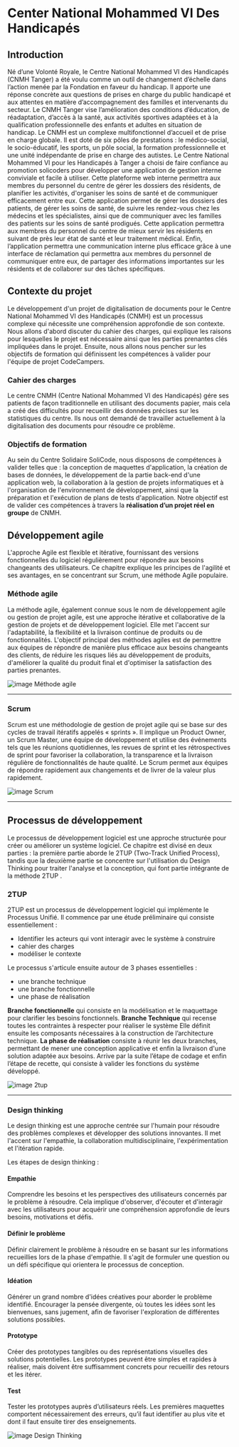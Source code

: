 # Center National Mohammed VI Des Handicapés 

## Introduction 

Né d’une Volonté Royale, le Centre National Mohammed VI des Handicapés (CNMH Tanger) a été voulu comme un outil de changement d’échelle dans l’action menée par la Fondation en faveur du handicap. Il apporte une réponse concrète aux questions de prises en charge du public handicapé et aux attentes en matière d’accompagnement des familles et intervenants du secteur. 
Le CNMH Tanger vise l’amélioration des conditions d’éducation, de réadaptation, d’accès à la santé, aux activités sportives adaptées et à la qualification professionnelle des enfants et adultes en situation de handicap.
Le CNMH est un complexe multifonctionnel d’accueil et de prise en charge globale. Il est doté de six pôles de prestations : le médico-social, le socio-éducatif, les sports, un pôle social, la formation professionnelle et une unité indépendante de prise en charge des autistes.
Le Centre National Mohammed VI pour les Handicapés à Tanger a choisi de faire confiance au promotion solicoders pour développer une application de gestion interne conviviale et facile à utiliser. Cette plateforme web interne permettra aux membres du personnel du centre de gérer les dossiers des résidents, de planifier les activités, d'organiser les soins de santé et de communiquer efficacement entre eux. Cette application permet de gérer les dossiers des patients, de gérer les soins de santé, de suivre les rendez-vous chez les médecins et les spécialistes, ainsi que de communiquer avec les familles des patients sur les soins de santé prodigués. Cette application permettra aux membres du personnel du centre de mieux servir les résidents en suivant de près leur état de santé et leur traitement médical.
Enfin, l’application permettra une communication interne plus efficace grâce à une interface de réclamation qui permettra aux membres du personnel de communiquer entre eux, de partager des informations importantes sur les résidents et de collaborer sur des tâches spécifiques.



## Contexte du projet

Le développement d'un projet de digitalisation de documents pour le Centre National Mohammed VI des Handicapés (CNMH) est un processus complexe qui nécessite une compréhension approfondie de son contexte. Nous allons d'abord discuter du cahier des charges, qui explique les raisons pour lesquelles le projet est nécessaire ainsi que les parties prenantes clés impliquées dans le projet. Ensuite, nous allons nous pencher sur les objectifs de formation qui définissent les compétences à valider pour l'équipe de projet CodeCampers.

### Cahier des charges

Le centre CNMH (Centre National Mohammed VI des Handicapés) gére ses patients de façon traditionnelle en utilisant des documents papier, mais cela a créé des difficultés pour recueillir des données précises sur les statistiques du centre. Ils nous ont demandé de travailler actuellement à la digitalisation des documents pour résoudre ce problème.


### Objectifs de formation  

Au sein du Centre Solidaire SoliCode, nous disposons de compétences à valider telles que : la conception de maquettes d'application, la création de bases de données, le développement de la partie back-end d'une application web, la collaboration à la gestion de projets informatiques et à l'organisation de l'environnement de développement, ainsi que la préparation et l'exécution de plans de tests d'application. Notre objectif est de valider ces compétences à travers la **réalisation d’un projet réel en groupe** de  CNMH.


## Développement agile

L'approche Agile est flexible et itérative, fournissant des versions fonctionnelles du logiciel régulièrement pour répondre aux besoins changeants des utilisateurs.
Ce chapitre explique les principes de l'agilité et ses avantages, en se concentrant sur Scrum, une méthode Agile populaire.

### Méthode agile

La méthode agile, également connue sous le nom de développement agile ou gestion de projet agile, est une approche itérative et collaborative de la gestion de projets et de développement logiciel. Elle met l'accent sur l'adaptabilité, la flexibilité et la livraison continue de produits ou de fonctionnalités.
L'objectif principal des méthodes agiles est de permettre aux équipes de répondre de manière plus efficace aux besoins changeants des clients, de réduire les risques liés au développement de produits,  d'améliorer la qualité du produit final et d'optimiser la satisfaction des parties prenantes.

![image Méthode agile](https://etcdigital.fr/wp-content/uploads/2022/01/MicrosoftTeams-image-10.jpg)
___

### Scrum 

Scrum est une méthodologie de gestion de projet agile qui se base sur des cycles de travail itératifs appelés « sprints ». Il implique un Product Owner, un Scrum Master, une équipe de développement et utilise des événements tels que les réunions quotidiennes, les revues de sprint et les rétrospectives de sprint pour favoriser la collaboration, la transparence et la livraison régulière de fonctionnalités de haute qualité. Le Scrum permet aux équipes de répondre rapidement aux changements et de livrer de la valeur plus rapidement. 

<!-- img Scrum  -->
![image Scrum](https://www.pm-partners.com.au/wp-content/uploads/2021/06/blog-scrum-process-opt.jpg)

___

## Processus de développement

Le processus de développement logiciel est une approche structurée pour créer ou améliorer un système logiciel.
 Ce chapitre est divisé en deux parties : la première partie aborde le 2TUP (Two-Track Unified Process), tandis que la deuxième partie se concentre sur l'utilisation du Design Thinking pour traiter l'analyse et la conception, qui font partie intégrante de la méthode 2TUP .


### 2TUP

2TUP est un processus de développement logiciel qui implémente le Processus Unifié.
Il commence par une étude préliminaire qui consiste essentiellement :
- Identifier les acteurs qui vont interagir avec le système à construire
- cahier des charges 
- modéliser le contexte

Le processus s'articule ensuite autour de 3 phases essentielles :
- une branche technique
- une branche fonctionnelle
- une phase de réalisation

**Branche fonctionnelle** qui consiste en la modélisation et le maquettage pour clarifier les besoins fonctionnels.
**Branche Technique** qui recense toutes les contraintes à respecter pour réaliser le système Elle définit ensuite les composants nécessaires à la construction de l’architecture technique.
**La phase de réalisation** consiste à réunir les deux branches, permettant de mener une conception applicative et enfin la livraison d'une solution adaptée aux besoins. Arrive par la suite l’étape de codage et enfin l’étape de recette, qui consiste à valider les fonctions du système développé.

<!-- img 2tup -->
![image 2tup](https://www.researchgate.net/publication/303497462/figure/fig6/AS:556507492487174@1509693133373/La-methode-2TUP-6.png)

___

### Design thinking

Le design thinking est une approche centrée sur l'humain pour résoudre des problèmes complexes et développer des solutions innovantes. Il met l'accent sur l'empathie, la collaboration multidisciplinaire, l'expérimentation et l'itération rapide.

Les étapes de design thinking : 

#### Empathie
Comprendre les besoins et les perspectives des utilisateurs concernés par le problème à résoudre. Cela implique d'observer, d'écouter et d'interagir avec les utilisateurs pour acquérir une compréhension approfondie de leurs besoins, motivations et défis.
#### Définir le problème
Définir clairement le problème à résoudre en se basant sur les informations recueillies lors de la phase d'empathie. Il s'agit de formuler une question ou un défi spécifique qui orientera le processus de conception.
#### Idéation
Générer un grand nombre d'idées créatives pour aborder le problème identifié. Encourager la pensée divergente, où toutes les idées sont les bienvenues, sans jugement, afin de favoriser l'exploration de différentes solutions possibles.
#### Prototype 
Créer des prototypes tangibles ou des représentations visuelles des solutions potentielles. Les prototypes peuvent être simples et rapides à réaliser, mais doivent être suffisamment concrets pour recueillir des retours et les itérer.
#### Test
Tester les prototypes auprès d’utilisateurs réels. Les premières maquettes comportent nécessairement des erreurs, qu’il faut identifier au plus vite et dont il faut ensuite tirer des enseignements.

![image Design Thinking](https://media.nngroup.com/media/editor/2016/07/25/designthinking_illustration_final2-02.png)